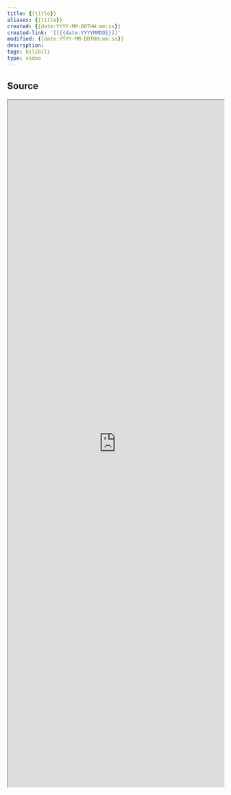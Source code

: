 ```yaml
---
title: {{title}}
aliases: {{title}}
created: {{date:YYYY-MM-DDTHH:mm:ss}}
created-link: '[[{{date:YYYYMMDD}}]]'
modified: {{date:YYYY-MM-DDTHH:mm:ss}}
description: 
tags: bilibili
type: video
---
```


## Source
<iframe src='https://player.bilibili.com/player.html?isOutside=true&bvid={{title}}&p=1&autoplay=false' style='height:40vh;width:100%' class='iframe-radius' allow='fullscreen'/><center>via: <a href='https://www.bilibili.com/video/{{title}}' target='_blank' class='external-link'>https://www.bilibili.com/video/{{title}}</a></center>

## Notes


